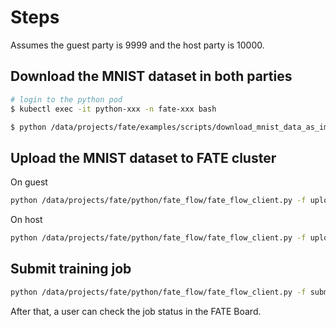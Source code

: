 # Steps

Assumes the guest party is 9999 and the host party is 10000.

## Download the MNIST dataset in both parties

``` bash
# login to the python pod
$ kubectl exec -it python-xxx -n fate-xxx bash

$ python /data/projects/fate/examples/scripts/download_mnist_data_as_images.py
```

## Upload the MNIST dataset to FATE cluster

On guest

```bash
python /data/projects/fate/python/fate_flow/fate_flow_client.py -f upload -c ./upload_guest.json
```

On host

```bash
python /data/projects/fate/python/fate_flow/fate_flow_client.py -f upload -c ./upload_host.json
```

## Submit training job

```bash
python /data/projects/fate/python/fate_flow/fate_flow_client.py -f submit_job -c ./mnist_conf.json -d ./mnist_dsl.json 
```

After that, a user can check the job status in the FATE Board.